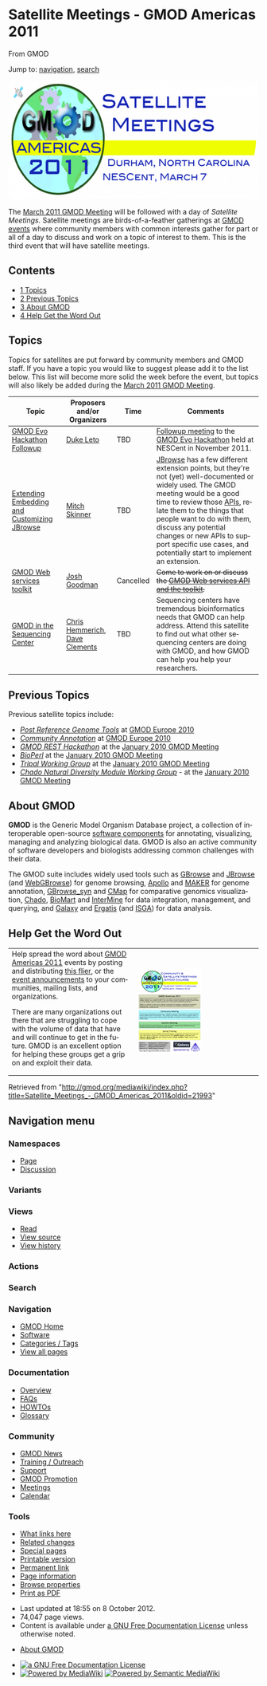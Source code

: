 <div id="mw-page-base" class="noprint">

</div>

<div id="mw-head-base" class="noprint">

</div>

<div id="content" class="mw-body" role="main">

<span id="top"></span>

<div id="mw-js-message" style="display:none;">

</div>



# <span dir="auto">Satellite Meetings - GMOD Americas 2011</span>

<div id="bodyContent">

<div id="siteSub">

From GMOD

</div>

<div id="contentSub">

</div>

<div id="jump-to-nav" class="mw-jump">

Jump to: [navigation](#mw-navigation), [search](#p-search)

</div>

<div id="mw-content-text" class="mw-content-ltr" lang="en" dir="ltr">

  

<div class="center">

<div class="floatnone">

<a href="File:2011GMODAmericasSatellitesLogo.png" class="image"
title="GMOD Americas 2011"><img
src="../mediawiki/images/thumb/8/8e/2011GMODAmericasSatellitesLogo.png/600px-2011GMODAmericasSatellitesLogo.png"
srcset="../mediawiki/images/thumb/8/8e/2011GMODAmericasSatellitesLogo.png/900px-2011GMODAmericasSatellitesLogo.png 1.5x, ../mediawiki/images/8/8e/2011GMODAmericasSatellitesLogo.png 2x"
width="600" height="238" alt="GMOD Americas 2011" /></a>

</div>

</div>

  
The [March 2011 GMOD
Meeting](March_2011_GMOD_Meeting "March 2011 GMOD Meeting") will be
followed with a day of *Satellite Meetings.* Satellite meetings are
birds-of-a-feather gatherings at [GMOD
events](Category:Events "Category:Events") where community members with
common interests gather for part or all of a day to discuss and work on
a topic of interest to them. This is the third event that will have
satellite meetings.

<div id="toc" class="toc">

<div id="toctitle">

## Contents

</div>

- [<span class="tocnumber">1</span>
  <span class="toctext">Topics</span>](#Topics)
- [<span class="tocnumber">2</span> <span class="toctext">Previous
  Topics</span>](#Previous_Topics)
- [<span class="tocnumber">3</span> <span class="toctext">About
  GMOD</span>](#About_GMOD)
- [<span class="tocnumber">4</span> <span class="toctext">Help Get the
  Word Out</span>](#Help_Get_the_Word_Out)

</div>

## <span id="Topics" class="mw-headline">Topics</span>

Topics for satellites are put forward by community members and GMOD
staff. If you have a topic you would like to suggest please add it to
the list below. This list will become more solid the week before the
event, but topics will also likely be added during the [March 2011 GMOD
Meeting](March_2011_GMOD_Meeting "March 2011 GMOD Meeting").

| Topic | Proposers and/or Organizers | Time | Comments |
|----|----|----|----|
| [GMOD Evo Hackathon Followup](GMOD_Evo_Hackathon#March_2011_Satellite "GMOD Evo Hackathon") | [Duke Leto](User:Dukeleto "User:Dukeleto") | TBD | [Followup meeting](GMOD_Evo_Hackathon#March_2011_Satellite "GMOD Evo Hackathon") to the [GMOD Evo Hackathon](GMOD_Evo_Hackathon "GMOD Evo Hackathon") held at NESCent in November 2011. |
| [Extending Embedding and Customizing JBrowse](Extending_Embedding_and_Customizing_JBrowse "Extending Embedding and Customizing JBrowse") | [Mitch Skinner](User:MitchSkinner "User:MitchSkinner") | TBD | [JBrowse](JBrowse.1 "JBrowse") has a few different extension points, but they're not (yet) well-documented or widely used. The GMOD meeting would be a good time to review those [APIs](Glossary#API "Glossary"), relate them to the things that people want to do with them, discuss any potential changes or new APIs to support specific use cases, and potentially start to implement an extension. |
| [GMOD Web services toolkit](GMOD_RPC_API "GMOD RPC API") | [Josh Goodman](User:Jogoodma "User:Jogoodma") | Cancelled | ~~Come to work on or discuss the [GMOD Web services API and the toolkit](GMOD_RPC_API "GMOD RPC API").~~ |
| [GMOD in the Sequencing Center](GMOD_in_the_Sequencing_Center "GMOD in the Sequencing Center") | [Chris Hemmerich](User:Chemmeri "User:Chemmeri"), [Dave Clements](User:Clements "User:Clements") | TBD | Sequencing centers have tremendous bioinformatics needs that GMOD can help address. Attend this satellite to find out what other sequencing centers are doing with GMOD, and how GMOD can help you help your researchers. |

## <span id="Previous_Topics" class="mw-headline">Previous Topics</span>

Previous satellite topics include:

- *[Post Reference Genome
  Tools](Post_Reference_Genome_Tools "Post Reference Genome Tools")* at
  [GMOD Europe 2010](GMOD_Europe_2010 "GMOD Europe 2010")
- *[Community
  Annotation](Community_Annotation_-_September_2010_Satellite "Community Annotation - September 2010 Satellite")*
  at [GMOD Europe 2010](GMOD_Europe_2010 "GMOD Europe 2010")
- *[GMOD REST Hackathon](GMOD_REST_Hackathon "GMOD REST Hackathon")* at
  the [January 2010 GMOD
  Meeting](January_2010_GMOD_Meeting "January 2010 GMOD Meeting")
- *<a href="http://www.bioperl.org/wiki/GMOD_2010_Meeting" class="extiw"
  title="bp:GMOD 2010 Meeting">BioPerl</a>* at the [January 2010 GMOD
  Meeting](January_2010_GMOD_Meeting "January 2010 GMOD Meeting")
- *[Tripal Working Group](Tripal_Working_Group "Tripal Working Group")*
  at the [January 2010 GMOD
  Meeting](January_2010_GMOD_Meeting "January 2010 GMOD Meeting")
- *[Chado Natural Diversity Module Working
  Group](Chado_Natural_Diversity_Module_Working_Group "Chado Natural Diversity Module Working Group")* -
  at the [January 2010 GMOD
  Meeting](January_2010_GMOD_Meeting "January 2010 GMOD Meeting")

## <span id="About_GMOD" class="mw-headline">About GMOD</span>

**GMOD** is the Generic Model Organism Database project, a collection of
interoperable open-source [software
components](GMOD_Components "GMOD Components") for annotating,
visualizing, managing and analyzing biological data. GMOD is also an
active community of software developers and biologists addressing common
challenges with their data.

The GMOD suite includes widely used tools such as
[GBrowse](GBrowse.1 "GBrowse") and [JBrowse](JBrowse.1 "JBrowse") (and
[WebGBrowse](WebGBrowse.1 "WebGBrowse")) for genome browsing,
[Apollo](Apollo.1 "Apollo") and [MAKER](MAKER.1 "MAKER") for genome
annotation, [GBrowse_syn](GBrowse_syn.1 "GBrowse syn") and
[CMap](CMap.1 "CMap") for comparative genomics visualization,
<a href="Chado" class="mw-redirect" title="Chado">Chado</a>,
[BioMart](BioMart "BioMart") and [InterMine](InterMine "InterMine") for
data integration, management, and querying, and
[Galaxy](Galaxy.1 "Galaxy") and
<a href="Ergatis" class="mw-redirect" title="Ergatis">Ergatis</a> (and
[ISGA](ISGA "ISGA")) for data analysis.

## <span id="Help_Get_the_Word_Out" class="mw-headline">Help Get the Word Out</span>

<table>
<colgroup>
<col style="width: 50%" />
<col style="width: 50%" />
</colgroup>
<tbody>
<tr class="odd">
<td data-valign="top">Help spread the word about <a
href="GMOD_Americas_2011" title="GMOD Americas 2011">GMOD Americas
2011</a> events by posting and distributing <a
href="File:GMODAmericas2011Flier.pdf"
title="File:GMODAmericas2011Flier.pdf">this flier</a>, or the <a
href="News/March_2011_GMOD_Meeting"
title="News/March 2011 GMOD Meeting">event announcements</a> to your
communities, mailing lists, and organizations.
<p>There are many organizations out there that are struggling to cope
with the volume of data that have and will continue to get in the
future. GMOD is an excellent option for helping these groups get a grip
on and exploit their data.</p></td>
<td><a
href="http://gmod.org/wiki/File:GMODAmericas2011Flier.pdfGMOD_Americas_2011_Flier"
title="File:GMODAmericas2011Flier.pdfGMOD Americas 2011 Flier"><img
src="../mediawiki/images/a/a4/GMODAmericas2011FlierThumb.png"
width="131" height="170"
alt="GMODAmericas2011FlierThumb.png" /></a></td>
</tr>
</tbody>
</table>

</div>

<div class="printfooter">

Retrieved from
"<http://gmod.org/mediawiki/index.php?title=Satellite_Meetings_-_GMOD_Americas_2011&oldid=21993>"

</div>

<div id="catlinks" class="catlinks catlinks-allhidden">

</div>

<div class="visualClear">

</div>

</div>

</div>

<div id="mw-navigation">

## Navigation menu

<div id="mw-head">



<div id="left-navigation">

<div id="p-namespaces" class="vectorTabs" role="navigation"
aria-labelledby="p-namespaces-label">

### Namespaces

- <span id="ca-nstab-main"><a href="Satellite_Meetings_-_GMOD_Americas_2011" accesskey="c"
  title="View the content page [c]">Page</a></span>
- <span id="ca-talk"><a
  href="http://gmod.org/mediawiki/index.php?title=Talk:Satellite_Meetings_-_GMOD_Americas_2011&amp;action=edit&amp;redlink=1"
  accesskey="t"
  title="Discussion about the content page [t]">Discussion</a></span>

</div>

<div id="p-variants" class="vectorMenu emptyPortlet" role="navigation"
aria-labelledby="p-variants-label">

### 

### Variants[](#)

<div class="menu">

</div>

</div>

</div>

<div id="right-navigation">

<div id="p-views" class="vectorTabs" role="navigation"
aria-labelledby="p-views-label">

### Views

- <span id="ca-view">[Read](Satellite_Meetings_-_GMOD_Americas_2011)</span>
- <span id="ca-viewsource"><a
  href="http://gmod.org/mediawiki/index.php?title=Satellite_Meetings_-_GMOD_Americas_2011&amp;action=edit"
  accesskey="e" title="This page is protected.
  You can view its source [e]">View source</a></span>
- <span id="ca-history"><a
  href="http://gmod.org/mediawiki/index.php?title=Satellite_Meetings_-_GMOD_Americas_2011&amp;action=history"
  accesskey="h" title="Past revisions of this page [h]">View history</a></span>

</div>

<div id="p-cactions" class="vectorMenu emptyPortlet" role="navigation"
aria-labelledby="p-cactions-label">

### Actions[](#)

<div class="menu">

</div>

</div>

<div id="p-search" role="search">

### Search

<div id="simpleSearch">

</div>

</div>

</div>

</div>

<div id="mw-panel">

<div id="p-logo" role="banner">

<a href="Main_Page"
style="background-image: url(../images/GMOD-cogs.png);"
title="Visit the main page"></a>

</div>

<div id="p-Navigation" class="portal" role="navigation"
aria-labelledby="p-Navigation-label">

### Navigation

<div class="body">

- <span id="n-GMOD-Home">[GMOD Home](Main_Page)</span>
- <span id="n-Software">[Software](GMOD_Components)</span>
- <span id="n-Categories-.2F-Tags">[Categories /
  Tags](Categories)</span>
- <span id="n-View-all-pages">[View all pages](Special:AllPages)</span>

</div>

</div>

<div id="p-Documentation" class="portal" role="navigation"
aria-labelledby="p-Documentation-label">

### Documentation

<div class="body">

- <span id="n-Overview">[Overview](Overview)</span>
- <span id="n-FAQs">[FAQs](Category:FAQ)</span>
- <span id="n-HOWTOs">[HOWTOs](Category:HOWTO)</span>
- <span id="n-Glossary">[Glossary](Glossary)</span>

</div>

</div>

<div id="p-Community" class="portal" role="navigation"
aria-labelledby="p-Community-label">

### Community

<div class="body">

- <span id="n-GMOD-News">[GMOD News](GMOD_News)</span>
- <span id="n-Training-.2F-Outreach">[Training /
  Outreach](Training_and_Outreach)</span>
- <span id="n-Support">[Support](Support)</span>
- <span id="n-GMOD-Promotion">[GMOD Promotion](GMOD_Promotion)</span>
- <span id="n-Meetings">[Meetings](Meetings)</span>
- <span id="n-Calendar">[Calendar](Calendar)</span>

</div>

</div>

<div id="p-tb" class="portal" role="navigation"
aria-labelledby="p-tb-label">

### Tools

<div class="body">

- <span id="t-whatlinkshere"><a href="Special:WhatLinksHere/Satellite_Meetings_-_GMOD_Americas_2011"
  accesskey="j" title="A list of all wiki pages that link here [j]">What
  links here</a></span>
- <span id="t-recentchangeslinked"><a
  href="Special:RecentChangesLinked/Satellite_Meetings_-_GMOD_Americas_2011"
  accesskey="k"
  title="Recent changes in pages linked from this page [k]">Related
  changes</a></span>
- <span id="t-specialpages"><a href="Special:SpecialPages" accesskey="q"
  title="A list of all special pages [q]">Special pages</a></span>
- <span id="t-print"><a
  href="http://gmod.org/mediawiki/index.php?title=Satellite_Meetings_-_GMOD_Americas_2011&amp;printable=yes"
  rel="alternate" accesskey="p"
  title="Printable version of this page [p]">Printable version</a></span>
- <span id="t-permalink">[Permanent
  link](http://gmod.org/mediawiki/index.php?title=Satellite_Meetings_-_GMOD_Americas_2011&oldid=21993 "Permanent link to this revision of the page")</span>
- <span id="t-info">[Page
  information](http://gmod.org/mediawiki/index.php?title=Satellite_Meetings_-_GMOD_Americas_2011&action=info)</span>
- <span id="t-smwbrowselink"><a href="Special:Browse/Satellite_Meetings_-2D_GMOD_Americas_2011"
  rel="smw-browse">Browse properties</a></span>
- <span id="t-pdf">[Print as
  PDF](http://gmod.org/mediawiki/index.php?title=Special:PdfPrint&page=Satellite_Meetings_-_GMOD_Americas_2011)</span>

</div>

</div>

</div>

</div>

<div id="footer" role="contentinfo">

- <span id="footer-info-lastmod">Last updated at 18:55 on 8 October
  2012.</span>
- <span id="footer-info-viewcount">74,047 page views.</span>
- <span id="footer-info-copyright">Content is available under
  <a href="http://www.gnu.org/licenses/fdl-1.3.html" class="external"
  rel="nofollow">a GNU Free Documentation License</a> unless otherwise
  noted.</span>

<!-- -->

- <span id="footer-places-about">[About
  GMOD](GMOD:About "GMOD:About")</span>

<!-- -->

- <span id="footer-copyrightico">[<img src="http://www.gnu.org/graphics/gfdl-logo-small.png" width="88"
  height="31" alt="a GNU Free Documentation License" />](http://www.gnu.org/licenses/fdl-1.3.html)</span>
- <span id="footer-poweredbyico">[<img
  src="../mediawiki/skins/common/images/poweredby_mediawiki_88x31.png"
  width="88" height="31" alt="Powered by MediaWiki" />](http://www.mediawiki.org/)
  [<img
  src="../mediawiki/extensions/SemanticMediaWiki/resources/images/smw_button.png"
  width="88" height="31" alt="Powered by Semantic MediaWiki" />](https://www.semantic-mediawiki.org/wiki/Semantic_MediaWiki)</span>

<div style="clear:both">

</div>

</div>
